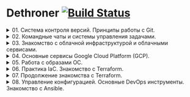 # Dethroner					[![Build Status](https://travis-ci.org/Dethroner/practice-git.svg?branch=master)](https://travis-ci.org/Dethroner/practice-git)

<details><summary>01. Система контроля версий. Принципы работы с Git.</summary>
<p>

## Git:

Знакомство с git [Инструкция](https://githowto.com/ru).

Канал с видеоматериалами по [git](https://www.youtube.com/playlist?list=PLg5SS_4L6LYstwxTEOU05E0URTHnbtA0l).
### 1. Установка в Debian из исходников:
```shell
cd /usr/src
apt install libcurl4-gnutls-dev libexpat1-dev gettext libz-dev libssl-dev make binutils gcc
wget https://mirrors.edge.kernel.org/pub/software/scm/git/git-2.9.5.tar.gz
tar -zxf git-2.9.5.tar.gz
cd git-2.9.5
make prefix=/usr/local all
make prefix=/usr/local install
```
### 2. Первые шаги после установки в Linux:
```
git config --global user.name "Your Name"
git config --global user.email "your_email@whatever.com"
git config --global core.editor nano
git config --global merge.tool vimdiff
git config --global core.autocrlf input
git config --global core.safecrlf true
git config --global core.quotepath off
```
и в Windows:
```
git config --global user.name "Your Name"
git config --global user.email "your_email@whatever.com"
git config --global core.autocrlf true
git config --global core.safecrlf false
```
Просмотреть настройки:
```
git config --list
```
### 3. Небольшой [тюнинг](https://natenka.gitbook.io/pyneng/part_i/02_git_github/git_basics/git_basics_bash_status) для Linux, отображает статуса репозитория в приглашении.

### 4. Работа с Git:
#### 1. Клонирую свой репозиторий (создан ранее через сайт) в домашний каталог:
```
git clone https://github.com/Dethroner/practice-git
```
#### 2. Перехожу в склонированную папку и инициализирую репозиторий:
```
cd ./practice-git
git init
```
#### 3. Копирую файл LICENSE (MIT Licence) в папку и добавляю под версионный контроль:
```
git add .
git commit -m 'Add LICENSE'
git push origin
```
запросит данные для подключения ввожу имя и пароль:
```
Username for 'https://github.com': Dethroner
Password for 'https://Dethroner@github.com':
```
#### 4. Если репозиторий ведут несколько человек или с разных устройств, перед началом изменений нужно запросить крайнюю версию репозитория:
```
git pull origin
```
 
</p>
</details>

<details><summary>02. Командные чаты и системы управления задачами.</summary> 
<p>

## ChatOps:

В данном домашнем задании было сделано:
- Добавлен функционал использования Pull Request Template
- Интеграция Slack с github
- Интеграция Репозитория и Slack с travis

### Использование Pull Request Template
Pull Request Template - это технология github для шаблонизироания Pull Request'а (PR).
Для его использования, необходимо в корне проекта создать папку `.github`, в которую поместить шаблон с именем `PULL_REQUEST_TEMPLATE.md`
### Интеграция Slack с github
Для интеграции slack с github Для начала необходимо добавить приложение github в slack [инструкция](https://get.slack.help/hc/en-us/articles/232289568-GitHub-for-Slack).
Далее, создать канал в в slack (мой канал: #995), после чего выполнить команаду:
```
 /github subscribe Dethroner/practice-git commits:all
 ```
### Интеграция репозитория и slack с travis
Для использования travis, необходимо в корень репозитория добавить файл `.travis.yml`, в котором описать инструкции по запуску сборки travis.
Для интеграции со slack необходимо добавить в slack приложение Travis CI, выбрать канал для уведомлений и сгенерировать токен.
Для обеспечения безопасности, данный токен необходимо зашифровать. Это можно сделать с помощью утилиты travis.
<details><summary>Инструкция по интеграции со slack (для Ubuntu 18.04):</summary>
<p>
1. Необходимо авторизоваться через github на сайте [travis](https://travis-ci.com).
2. Удаляем стандартый ruby из ubuntu, т.к. он немного кривой.
```shell
sudo apt-get remove ruby
```
3. Установим дополнительные пакеты
```shell
sudo apt install autoconf bison build-essential libssl-dev libyaml-dev libreadline6-dev zlib1g-dev libncurses5-dev libffi-dev libgdbm5 libgdbm-dev
```
4. Установим rbenv
```shell
git clone https://github.com/rbenv/rbenv.git ~/.rbenv
echo 'export PATH="$HOME/.rbenv/bin:$PATH"' >> ~/.bashrc
echo 'eval "$(rbenv init -)"' >> ~/.bashrc
```
5. Проверим, что все установилось корректно
```shell
source ~/.bashrc
type rbenv
```
На экран выведется:

```shell
Output
rbenv is a function
rbenv ()
{
    local command;
    command="${1:-}";
    if [ "$#" -gt 0 ]; then
        shift;
    fi;
    case "$command" in
        rehash | shell)
            eval "$(rbenv "sh-$command" "$@")"
        ;;
        *)
            command rbenv "$command" "$@"
        ;;
    esac
}
```
6. Усстановим ruby-build plugin. Он необходим для использования команды `rbenv install`
```shell
git clone https://github.com/rbenv/ruby-build.git ~/.rbenv/plugins/ruby-build
```
7. Выведем список того, что мы можем установить
```shell
rbenv install -l
```
8. Выберем необходимую версию руби (я выбрал 2.6.3), установим её, сделаем используемой по умолчанию и проверим, что версия установилась корректно
```shell
rbenv install 2.6.3
rbenv global 2.6.3
ruby -v
```
9. Устанавливать утилиту travis необходимо через gem (это утилита управления библиотеками и пакетами ruby). Для начала установим bundler, который необходим для управления зависимостями пакетов
```shell
gem install bundler
```
10. Теперь установим travis
```shell
gem install travis
```

</p>
</details>

<details><summary>Инструкция по интеграции со slack (для Windows):</summary>
<p>

Устанавливаем [ruby](https://github.com/oneclick/rubyinstaller2/releases/download/RubyInstaller-2.5.5-1/rubyinstaller-devkit-2.5.5-1-x64.exe) и с помощью gem установить [travis](https://github.com/travis-ci/travis.rb#installation).  

</p>
</details>

### Шифруем информацию о чате
[Авторизируемся через утилиту travis](https://github.com/travis-ci/travis.rb#login). 
```shell
travis login --com
```
Или через плагин Travis в Slack. В плагине же будет сформирован токен и предложены команды для подключения к каналу в том числе команда для шифрования токена.
[Шифруем токен](https://github.com/travis-ci/travis.rb#encrypt) с помощью утилиты travis. Команду нужно запускать внутри репозитория и в нем должен присутствовать файл `.travis.yml`.
```shell
cd ~/Dethroner/practice-git
travis encrypt "testlanworkspace:<ваш_токен>#995" --add notifications.slack.rooms --com
```
travis автоматически добавит в файл `.travis.yml` шифрованый токен для уведомлений в slack. Остается только закоммитить изменения в файле.
### Проверка работы Travis
Проверить работу можно дописав код в [.travis.yml](https://raw.githubusercontent.com/Dethroner/practice-git/master/.travis.yml) перед шифрованым токеном.
На странице Travis-а содержится информация о статусе последнего билда. Нажмите на статусные иконки один раз. Выберите тип Markdown и скопируйте текст для вставки.Вставьте скопированный текст в начало файла README.md и обновите запушьте измнения на GitHub.
Можно вновь попытаться поломать тесты, чтобы посмотреть, как обновляются статусные иконки.
### Самостоятельная работа (Добиться успешного билда)
В файле `play-travis/test.py` была допущена ошибка в 6 строке.
```python
self.assertEqual(1 + 1, 1)
```
Эта функция всегда будет возвращать false по скольку, проверяем равнество 2-х чисел. В данном случае 2 не равно 1.
Необходимо исправить эту строку приведя её к виду:
```python
self.assertEqual(1, 1)
```
</p>
</details>

<details><summary>03. Знакомство с облачной инфраструктурой и облачными сервисами.</summary>
<p>

## Google Cloud Platform (GCP):

В данном домашнем задании было сделано:
- Создание учетной записи в GCP
- Установка gcloud
- Создание ssh ключей для инстансов ВМ
- Создание инстансов ВМ из веб-интерфейса
- Подключение по ssh через бастион-хост
- Подклчюение по vpn через бастион-хост
- Настройка ssl сертификатов для vpn-сервера

### Регистрация учетной записи в GCP
Регистрация производится по ссылке: https://cloud.google.com/free/
Лучше всего использовать отдельный аккаунт Gmail.
### Установка gcloud
Устанавливаем по [инструкции](https://cloud.google.com/sdk/docs).
[Инструкция по установке в Linux](https://cloud.google.com/sdk/docs/#deb)
Авторизируемся в системе:
```
gcloud init
```
Создаём новый проект и переключаемся на него:
```
gcloud projects create infra-999999
gcloud config set project infra-999999
```
### Создание ssh ключей и добавление их в GCP
#### для Windows
Можно сгенерировать ключи с помощью puttygen
#### для Linux
Генерируем ключ для пользователя *gcloud-user*

```shell
ssh-keygen -t rsa -f ~/.ssh/gcloud -C gcloud-user -P ""
```
#### добавление ключей в GCP
Заходим в Compute Engine -> Metadata -> SSH Keys.
Добавляем туда публичные ключи
или добавим их в gcloud:
```
gcloud compute project-info add-metadata --metadata-from-file ssh-keys=~/.ssh/gcloud.pub
```
### Создаём инстансы
```
gcloud compute instances create bastion --image-project ubuntu-os-cloud --image-family ubuntu-1604-lts  --zone west1-b --preemptible --machine-type f1-micro
...
gcloud compute instances create --image-project ubuntu-os-cloud --image-family ubuntu-1604-lts  --zone west1-b --preemptible --machine-type f1-micro --no-address
```
Открываем http & https на bastion:
```
gcloud compute instances add-tags bastion --tags http-server,https-server --zone west1-b
```
[Документация](https://cloud.google.com/sdk/gcloud/reference/).
### Подключение по [SSH](https://habr.com/ru/post/122445/)
#### Подключение с нестандартным ключем:
`ssh -i <path_to_key> <username>@<host>`
#### Настройка форвардинга ssh
Настраиваем формаврдинг с локальной машины.
Сначала запустим ssh-агент `eval "$(ssh-agent)"`
Теперь добаваил ключ в агент: `ssh-add ~/.ssh/gcloud`
#### Подключение через бастион-хост одной командой
Принцип следующий: Мы подключаемся через proxycommand к бастиону (35.228.209.11), после чего, тот проксирует нас на целевой сервер someinternalhost (10.166.0.5). Ключ `-W %h:%p` означает, что стандартный ввод и вывод будут форвардится на хост `%h` и порт `%p`. Эти переменные будут зарезолвены указаным хостом для подключения и портом.
```shell
ssh gcloud@10.166.0.5 -o "proxycommand ssh -W %h:%p -i ~/.ssh/gcloud gcloud@35.228.209.11"
```
#### Подключение через бастион-хост с использованием алиаса (*)
Для создания алиаса необходимо создать файл `~/.ssh/config` в котором прописать
``` shell
Host someinternalhost
  Hostname 10.166.0.5
  ForwardAgent yes
  User gcloud-user
  ProxyCommand ssh -W %h:%p -i ~/.ssh/gcloud gcloud@35.228.209.11

```
Или в случае, если версия openssh > 7.4, то можно использовать директиву ProxyJump. В таком случае конфиг будет выглядеть так:
```shell
Host someinternalhost
  Hostname 10.166.0.5
  ForwardAgent yes
  User gcloud-user
  ProxyJump gcloud@35.228.209.11
```
Теперь, что бы подключиться через бастион-хост нужно выполнить:
``` shell
ssh someinternalhost
```
### Подключение через VPN
#### Установка и первоначальная настройка VPN-сервера
Разрешим http/https трафик на машине bastion и установим vpn-server [Pritunl](https://pritunl.com/)
```shell
cat <<EOF> setupvpn.sh
#!/bin/bash
echo "deb http://repo.mongodb.org/apt/ubuntu xenial/mongodb-org/3.4 multiverse" > /etc/apt/sources.list.d/mongodb-org-3.4.list
echo "deb http://repo.pritunl.com/stable/apt xenial main" > /etc/apt/sources.list.d/pritunl.list
apt-key adv --keyserver hkp://keyserver.ubuntu.com --recv 0C49F3730359A14518585931BC711F9BA15703C6
apt-key adv --keyserver hkp://keyserver.ubuntu.com --recv 7568D9BB55FF9E5287D586017AE645C0CF8E292A
apt-get --assume-yes update
apt-get --assume-yes upgrade
apt-get --assume-yes install pritunl mongodb-org
systemctl start pritunl mongod
systemctl enable pritunl mongod
EOF
```
Выполним созданный скрипт. В результате мы получим установленный сервер pritunl и базу mongodb
```shell
sudo bash setupvpn.sh
```
Для настройки vpn необходимо через браузер зайти на https://<bastion_address>/setup и выполнить инструкции на экране. Далее, необходимо:
 - залогиниться (pritunl/pritunl), добавить организацию, тестового пользователя, сервер. 
 - Добавить сервер в организацию. 
 - Создать правило файрвола в GCP для порта на котором запустился сервер.
 - Добавить тег правила в инстанс ВМ
Теперь необходимо установить openvpn-client на машину, с которой будет производиться подключение.
#### Установка и настройка openvpn клиента на рабочую машину
##### Для Ubuntu 18
Установим openvpn
```shell
    sudo apt update
    sudo apt install openvpn
```
Скачиваем с сервера файл `*.ovpn`. Для этого необходимо нажать на иконку с цепочкой у пользователя, профиль которого мы хотим скачать, копируем ссылку из первого окошка и выполняем:
```shell
wget https://35.228.209.11/key/AwBbkqSZvBaMUZ8hC5YtcR7i85MAyAG5.tar --no-check-certificate
tar -xvf AwBbkqSZvBaMUZ8hC5YtcR7i85MAyAG5.tar
```
В результате в текущей директории мы получим ovpn-файл.
Запускаем соединение с vpn-сервером:

```shell
sudo openvpn --config <path_to_ovpn_file>
```
Предложит ввести логин и пароль. Используем логин test и PIN в качестве пароля.
Если на экране появится строка `Initialization Sequence Completed` значит соединение успешно установлено.
#### Проверка работоспособности VPN-сервера
Для проверки подключимся с рабочей машины к vpn-серверу и попробуем зайти по ssh на someinternalhost (Заходить нужно с другой консоли):

```shell
ssh -i ~/.ssh/gcloud gcloud@10.166.0.5
```
### Настройка сертификата для панели управления Pritunl (*)
Используемые сервисы:
- sslip.io
- Lets Encrypt
Для использования сервиса [sslip.io](https://sslip.io) достаточно обратиться к сервису с запросом по специальному dns-имени и он вернет в ответ ip-адрес. Работает это так: У нас есть внешний сервис на ip 35.228.209.11. Мы в браузере набираем 35-228-209-11.sslip.io и попадаем на веб-интерфейс нашего сервиса.
Для использования Lets Encrypt необходимо зайти в веб-интерфейс pritunl используя домен от sslip.io. Далее перейти в настройки и в поле Lets Encrypt Domain ввести адрес домена sslip.io.
После сохранения настроек страница обновится и подцепится валидный ssl-сертификат от Lets Encrypt
p.s. Возможно потребуется дополнительная установка certbot, который генерит сертификаты. Делается это следующим образом:
```shell
    sudo apt-get update
    sudo apt-get install software-properties-common
    sudo add-apt-repository universe
    sudo add-apt-repository ppa:certbot/certbot
    sudo apt-get update

    sudo apt-get install certbot 
```

</p>
</details>

<details><summary>04. Основные сервисы Google Cloud Platform (GCP).</summary>
<p>

В данном домашнем задании было сделано:
- Установка тестового приложения с настройкой инфраструктуры
- Создание bash-скриптов для установки приложения и настройки инфраструктуры
- Создание startup script
- Создание правила фаервола с помощью gcloud
### Создание ВМ через gcloud
```shell
gcloud compute instances create reddit-app\
  --boot-disk-size=10GB \
  --image-family ubuntu-1604-lts \
  --image-project=ubuntu-os-cloud \
  --machine-type=g1-small \
  --tags puma-server \
  --restart-on-failure
```
### Создание bash-скриптов для установки приложения и настройки инфраструктуры
Написаны простейшие скрипты для установки [ruby](https://raw.githubusercontent.com/Dethroner/practice-git/master/config-scripts/install_ruby.sh), [mongodb](https://raw.githubusercontent.com/Dethroner/practice-git/master/config-scripts/install_mongodb.sh), [puma_app](https://raw.githubusercontent.com/Dethroner/practice-git/master/config-scripts/deploy.sh) и объединены в один скрипт [startup-script](https://raw.githubusercontent.com/Dethroner/practice-git/master/config-scripts/startup-script.sh). 
Пример отправки скрипта в GCP хранилище:
```
gsutil mb gs://gcloud-test-user-bckt/  
gsutil cp startup-script.sh gs://gcloud-test-user-bckt/
```
Создаём правило в фаерове:
```
gcloud compute firewall-rules create default-puma-server --allow=tcp:9292 --target-tags=puma-server
```
Создаём инстанс cо скриптом автозапуска и открываем порт: 

```
gcloud compute instances create reddit-app \
  --boot-disk-size=10GB \
  --image=ubuntu-1604-xenial-v20170815a \
  --image-project=ubuntu-os-cloud \
  --machine-type=g1-small \
  --tags puma-server \
  --restart-on-failure \
  --zone west1-b \
  --metadata startup-script-url='wget -O -  https://raw.githubusercontent.com/Dethroner/practice-git/master/config-scripts/startup-script.sh | bash'

```
Инструкция [gsutil](https://cloud.google.com/storage/docs/quickstart-gsutil).

</p>
</details>


<details><summary>05. Работа с образами ОС.</summary>
<p>

## Packer:

В данном домашнем задании было сделано:
- Установка packer
- Предоставление доступа к GCP через ADC
- Создание образа ВМ через packer (fry подход)
- Создание полного образа ВМ (bake подход) (*)
- Создание скрипта создания ВМ из собранного образа (*)

### Установка packer
Для установки packer, необходимо скачать дистрибутив по [ссылке](https://www.packer.io/downloads.html), распаковать архив в папку `~/packer/`.
Далее, необходимо добавить путь к утилите packer в PATH. В `~/.bashrc` необходимо добавить строку в конец файла:
```shell
export PATH=$PATH:~/packer/
```
Применим изменения, что бы не перелогиниваться с новой сессией:
```shell
source ~/.bashrc
```
### Предоставление доступа к GCP через ADC
Для того, что бы packer мог подключаться к google cloud необходимо ему разрешить доступ. Это можно сделать через Application Default Credentials (ADC). Это позволяет приложениям работать с АПИ гугла используя credentals пользователя авторизованного через gcloud.
Выполним команду:
```shell
gcloud auth application-default login
```
### Создание образа ВМ через packer
Для работы через packer создадим файл шаблона ubuntu16.json, в котором будет описана конфигурация создаваемого нами образа.
Основные секции этого файла:
- variables - указываются переменные, которые имеют значения по умолчанию и не обязательны.
- builders - секция сборки образа. Для GCP тут указываются параметры временной виртуальной машины, на основе которой будет создан наш образ, а так же имя и семейство нашего образа
- provisioners - секция в которой указываются, что необходимо выполнить после запуска виртуальной машины, к примеру, установить необходимый софт.
Так же, создадим отдельный файл variables.json, в котором переопределим дефалтовые переменные, а так же обязательные переменные, которые нельзя определять в ubuntu16.json.
Поскольку данный файл нельзя пушить в репозиторий, т.к. он может содержать секреты, то создадим файл varibles.json.example, в котором опишем пример используемых параметров.
Для проверки корретности файла шаблона можно использовать:
```shell
packer validate ubuntu16.json
```
Что бы пакер зарезолвил все переменные, необходимо использовать синтаксис:
```shell
packer validate -var-file=variables.json ubuntu16.json
```
Если валидация прошла успешно, то запустить сборку можно командой:
```shell
packer build -var-file=variables.json ubuntu16.json
```
### Создание полного образа ВМ (bake подход) (*)
Для практики подхода immutable infrastructure, необходимо использовать подход к созданию образа именуемый bake.
Для этого был создан файл immutable.json, из которого packer собрал полный образ с уже установленным и добавленным в автозапуск приложением.
В качестве базового образа был выбран образ reddit-base, созданный на прошлом шаге. После скачивания git-репозитория и установки приложения, выполняется копирование подготовленного systemd unit во временную директорию, после чего юнит перемещается в целевую директорию и активируется автозапуск при загрузке.
Юнит запускает приложение из-под пользователя, поэтому, если используется другой пользователь, то его + пути к скачанному репозиторию необходимо поменять, перед пересборкой образа.
### Создание скрипта создания ВМ из собранного образа (*)
Для более быстрого создания и запуска ВМ из образа reddit-full был написан скрипт [create-reddit-vm.sh](https://raw.githubusercontent.com/Dethroner/practice-git/master/config-scripts/create-reddit-vm.sh), помещенный в директорию config-scripts.

</p>
</details>

<details><summary>06. Практика IaС. Знакомство с Terraform.</summary>
<p>

## Terraform:

В данном домашнем задании будет сделано:
- Установка terraform
- Организация структуры проекта в terraform
- Запуск проекта и основные команды
- Работа с ssh-ключами и пользователями в terraform (*)
- Созданние нескольких ресурсов и балансирование нагрузки (**)

### Установка terraform
Для установки terraform необходимо скачать дистрибутив с оффициального сайта [terraform](https://www.terraform.io/downloads.html). Т.к. домашнии задания адаптированы для версии 0.11.11, а последняя версия > 12, то для скачивания старой версии терраформа, необходимо найти её по следующей [ссылке](https://releases.hashicorp.com/terraform/0.11.11/). Скачанный архив необходимо распаковать в папку `~/terraform/`.
Далее, необходимо добавить путь к утилите packer в PATH. В `~/.bashrc` необходимо добавить строку в конец файла:
```shell
export PATH=$PATH:~/terraform/
```
Применим изменения, что бы не перелогиниваться с новой сессией:
```shell
source ~/.bashrc
```
### Структура проекта в terraform
При запуске терраформа, он будет считывать все файлы `.tf` из текущей директории. Структура проекта состоит из следующих файлов:
- main.tf
- variables.tf
- outputs.tf
- variables.tfvars
#### main.tf
Основной файл проекта. В нем указывается версия terraform, на которой будет работать проект, провайдер ресурсов, сами ресурсы. Внутри ресурсах могут быть указаны провижионеры. 
[Ссылка на документацию](https://www.terraform.io/docs/cli-index.html): Провизионеры, ресурсы, провайдеры и т.д.
#### variables.tf
В данном файле инициализируются переменные. У них указывается тип, описание, и значение по умолчанию (не обязательно).
Пример:
```
variable "region" {
  type        = "string"
  description = "region"
  default     = "europe-west1"
}
```
#### outputs.tf
В этом файле указываются выходные переменных, которые терраформ получает во время выполнения стейта. Эти переменные можно потом использовать для различных систем конфигурации.
#### variables.tfvars
Если в папке с проектом есть файл variables.tfvars то он тоже считывается автоматически терраформом. В противном случае, необходимо запускать терраформ с ключем `-var-file`, куда передавать путь к файлу с переменными.
В этом файле содержатся значения переменных, которые были определены в файле variables.tf.
Переменные указываются в формате ключ=значение.
### Запукс проекта и основные команды
Для запуска dry-run, необходимо выполнить команду
```shell
terraform plan
```
Терраформ покажет планируемые изменения, которые произойдут в инфраструктуре.
Для применения конфигурации, необходимо выполнить команду:
```shell
terraform apply
```
Терраформ покажет изменения и запросит подтверждение выполнения стейта. Для того, что бы терраформ не запрашивал подтверждение, а начинал выполнять стейт сам, необходимо запускать терраформ со специальным ключем:
```shell
terraform apply -auto-approve=true
```
При работе терраформ создает специальные файлы с расширением `.tfstate`. В них он хранит состояние применения конфигурации. Важно, что терраформ смотрит состояние только по этим файлам и не подключается к провайдеру, поэтому при использовании терраформа не следует править конфигурацию руками. Только через код терраформа.
Для просмотра и поиска по tfstate файлам, можно использовать команду:
```shell
terraform show
```
Если выходные переменные были добавлены после применения стейта, то занести в них информацию можно с помощью команды:
```shell
terraform refresh
```
Посмотреть значения выходных переменных можно командой:
```shell
terraform output
```
Для того, что бы терраформ заного пересоздал ресурс необходимо использовать команду:
```shell
terraform taint <тип_ресурса.имя_ресурса>
```
Это может потребоваться, к прирмеру, когда мы изменили провижионеры в ресурсе или добавили новых провижионеров, т.к. они запускаются только при создании ресурса или при удалении.
Для удаления ресурса используется следующая команда:
```shell
terraform destroy
```
### Работа с ssh-ключами и пользователями в terraform (*)
Для добавления ssh-ключа в метадату проекта, необходимо использовать отдельный ресурс `google_compute_project_metadata_item`. Этот ресурс добавляет 1 единицу метаданных в проект. Но для того, что бы можно было добавиь ssh ключ, необходимо указать **ssh-keys** в качестве значения у параметра **key**.
```
resource "google_compute_project_metadata_item" "appuser1" {
  key = "ssh-keys"
  value = "appuser1:${file(var.public_key_path)}"
  project = "${var.project}"
}
```
Для добавления сразу нескольких метаданных или нескольких ssh ключей, необходимо использовать другой ресурс: `google_compute_project_metadata`. Пример добавления нескольких ключей:
```
resource "google_compute_project_metadata" "many_keys" {
  project = "${var.project}"
  metadata = {
    ssh-keys = "appuser:${file(var.public_key_path)}"
  }
}
```
Нельзя использовать сразу 2 этих ресурса, т.к. терраформ будет затирать данные, добавленные одним из ресурсов. Так же, добавленные через веб-интерфейс ключи тоже будут удалены, если терраформ управляет метадатой.

### Работа с Terraform
1. Создать папку terraform перейти в нее. Создать файл main.tf [Пример](https://github.com/Dethroner/practice-git/tree/master/terraform/examples/1)
```
terraform {
  # версия terraform
  required_version = "~> 0.11.11"
}

provider "google" {
  # Версия провайдера
  version = "2.0.0"
  # id проекта
  project = "west-249106"
  region = "europe-west1-b"
}
```
2. Загрузить провайдер GCP:
```shell
terraform init
```
3.В файле main.tf после определения провайдера, добавить ресурс для создания инстанса VM в GCP:
```
resource "google_compute_instance" "app" {
  name         = "reddit-app"
  machine_type = "g1-small"
  zone         = "europe-west1-b"
  # определение загрузочного диска
  boot_disk {
    initialize_params {
      image = "reddit-base-1565159335"
    }
  }
  # определение сетевого интерфейса
  network_interface {
    # сеть, к которой присоединить данный интерфейс
    network = "default"
    # использовать ephemeral IP для доступа из Интернет
    access_config {}
  }
}
```
4. Выполнить  команду  планирования  изменений.
5. Создать VM согласно описанию.
6. После удачного выполнения, посмотреть внешний IP:
```shell
terraform show | grep nat_ip
```
7. Добавить секци. с SSH key:
```
resource "google_compute_instance" "app" {
...
metadata {
    sshKeys = "appuser:${file("~/.ssh/appuser.pub")}"
  }
...
} 
```
8. Проверить SSH подключение:
```shell
ssh appuser@<внешний_IP>
```
9. Создать файл outputs.tf в директории terraform со следующим содержимым
```
output "app_external_ip" {
  value = "${google_compute_instance.app.network_interface.0.access_config.0.nat_ip}"
}
```
Используем команду для примениея и обновления
```shell
terraform refresh
```
10. Определить правило фаервола для нашего приложения. Добавим в main.tf следущий ресурс:
```
resource "google_compute_firewall" "firewall_puma" {
  name    = "allow-puma-default"
# Название сети, в которой действует правило
  network = "default"
# Какой доступ разрешить
  allow {
    protocol = "tcp"
    ports    = ["9292"]
  }
# Каким адресам разрешаем доступ
  source_ranges = ["0.0.0.0/0"]
# Правило применимо для инстансов с тегом …
  target_tags = ["reddit-app"]
}
```
Планируем и применяем изменения.
```shell
terraform plan
terraform apply
```
11. Добавить тег инстансу VM:
```
resource "google_compute_instance" "app" {
...
tags = ["reddit-app"]
```
Планируем и применяем изменения.
12. Определить параметры подключения провиженеров к VM.
```
  connection {
    type     = "ssh"
    user     = "appuser"
    agent = false
    private_key = "${file("~/.ssh/appuser")}"
  }
```
13. Внутрь ресурса, содержащего описание VM, вставить секцию провижинера типа ﬁle, который позволяет копировать содержимое файла на удаленную машину.
```
provisioner "file" {
 source      = "files/puma.service"
 destination = "/tmp/puma.service"
}
```
14. Добавить еще один провиженер для запуска скрипта деплоя приложения на создаваемом инстансе.
```
  provisioner "remote-exec" {
    script = "files/deploy.sh"
  }
```
Планируем и применяем изменения.

15. Проверить работу перейдя по ссылке в браузере:
```
<IP_nat>:9292
```
### Параметризация переменных
1. [Пример](https://github.com/Dethroner/practice-git/tree/master/terraform/examples/2) того как использовать входную переменную ее нужно сначала определить в одном из конфигурационных файлов. Создать для этих целей еще один конфиг файл variables.tf
```
variable project {
  description = "Project ID"
}
variable region {
  description = "Region"
  default = "europe-west1-b"
}
variable public_key_path {
  description = "Path to the public key used for ssh access"
}
variable disk_image {
  description = "Disk image"
} 
```
2. Теперь можем использовать input переменные в определении других ресурсов. Чтобы получить значение пользовательской переменной внутри ресурса используется синтакс “${var.var_name}”.
Определить соответствующие параметры ресурсов main.tf через переменные:
```
provider "google" {
  project = "${var.project}"
  region  = "${var.region}"
}
...
boot_disk {
  initialize_params {
    image = "${var.disk_image}"
  }
}
...
metadata {
    sshKeys = "appuser:${file(var.public_key_path)}"
  }
...

```
3. Определить переменные используя специальный файл terraform.tfvars, из которого тераформ загружает значения автоматически при каждом запуске. 
```
project = "Project_ID"
public_key_path = "~/.ssh/appuser.pub"
disk_image = "reddit-base-1565159335"
```
4. Планируем и применяем изменения.

5. Проверить работу перейдя по ссылке в браузере:
```
<IP_nat>:9292
```

</p>
</details>

<details><summary>07. Продолжение знакомства с Terraform.</summary>
<p>

В данном домашнем задании было сделано:
- Импорт существующего правила firewall
- Структуризация ресурсов
- Созданием модулей
- Параметризация модуля vpc
- Создание окружений stage и prod
- Работа с реестром модулей
- Хранение стейт-файлов в удаленном бекэнде (*)

### Импорт существующего правила firewall
По заданию, мы должны создать правило для фаервола, разрешающее подключение по ssh. Но в GCP оно уже создано по умолчанию. Однако, что бы мы могли управлять этим правилось через terraform, его нужно описать в main.tf, после чего выполнить импорт, что бы терраформ знал, что такое правило уже существует в GCP

```shell
terraform import google_compute_firewall.firewall_ssh default-allow-ssh
```
#### Взаимосвязи ресурсов.
- неявная: когда ресурc terraform'а ссылается на объект внутри другого ресурса `'nat_ip = "${google_compute_address.reddit-app-ip.address}"'`
- явная: в описании ресурса присутствует ссылка на другой ресурс  - `"depends_on = [
      "google_compute_instance.reddit-db",
  ]"`

#### Работа с модулями [Пример](https://github.com/Dethroner/practice-git/tree/master/terraform/examples/4):
Модули позволяют разделять ресурсы и облегчают управление ими. Инфраструктура разбита на 3 модуля:
- [app](terraform/examples/4/modules/app) - web часть сервиса
- [db](terraform/examples/4/modules/db) - модуль для работы с базами данных
- [vpc](terraform/examples/4/modules/vpc) - модуль для управления доступом к проекту

Вынесем БД на отдельный инстанс ВМ. Для этого, для начала создадим 2 разных образа с помощью packer: db.json и app.json.

Далее разобьем файл main.tf на несколько конфигов, аналогично, как мы сделали с конфигурацией для packer. Создадим файлы app.tf с описанием приложения и db.tf с описанием базы. Так же, создадим файл vpc.tf, куда вынесем правило фаервола, которое применимо для всех инстансов (default-allow-ssh)

Перед тем, как создавать образы, необходимо проверить, что в GCP создано правило default-allow-ssh. Если его нет (возможно мы применили terraform destroy), то необходимо его создать, либо вручную, либо с помощью терраформа:
```shell
terraform apply -target=google_compute_firewall.firewall_ssh
```
После того, как разобьем файлы на несколько конфигов, сделаем сначала 2 новых образа:
```shell
packer build app.json
packer build db.json
```
### Создание модулей
Перед тем, как создавать модули, уничтожим текущую инфраструктуру:
```shell
terraform destroy
```
В дирректории terraform создадим папку modules. Создадим модуль для базы данных и для приложения.
#### Модуль для базы
Создадим папку db внутри папки modules. Внутри создадим 3 файла: main.tf, variables.tf и outputs.tf. В файл main.tf скопируем содержимое ранее созданного файла db.tf. В файле variables.tf опишем используемые переменные для модуля с базой: `public_key_path`, `zone` и `db_disk_image`

#### Модель для приложения
По аналогии с базой, создадим папку app внутри директории modules с 3-мя файлами main.tf, variables.tf и outputs.tf. В файл main.tf скопируем содержимое из файла app.tf. В файле variables.tf опишем используемые переменные для приложения: `public_key_path`, `zone`, `app_disk_image` и `instance_count`

#### Использование модулей
Перед тем, как использовать модули, необходимо удалить из папки terraform ранее созданные файлы db.tf и app.tf [Пример](https://github.com/Dethroner/practice-git/tree/master/terraform/examples/3), а в файле main.tf прописать использование модулей:
```
module "app" {
  source = "modules/app"
  public_key_path = "${var.public_key_path}"
  zone = "${var.zone}"
  app_disk_image = "${var.app_disk_image}"
  instance_count = "${var.instance_count}"
}

module "db" {
  source = "modules/db"
  public_key_path = "${var.public_key_path}"
  zone = "${var.zone}"
  db_disk_image = "${var.db_disk_image}"
}
```
#### Модуль vpc
Аналогичным образом сделаем модуль для vpc. Создадим файл main.tf в папке vpc внутри папки modules. Создавать файлы outputs.tf и variables.tf пока нет необходимости, т.к. мы не получаем никаких входных и выходных данных. Добавим так же использование этого модуля в основной main.tf

### Параметризация модуля vpc
Для параметризации модуля vpc вынесем директиву source_ranges в отдельную переменную. После этого, мы сможем указывать source_ranges для ssh как параметр к модулю

### Создание окружений stage и prod
[Пример](https://github.com/Dethroner/practice-git/tree/master/terraform/examples/5)
Для создания разных окружений, создадим папки stage и prod внутри папки terraform, скопируем в них файлы main.tf, variables.tf, outputs.tf, а так же terraform.tfvars и terraform.tfvars.example

В файлах main.tf поменяем пути к модулям. Так же вынесем значение переменной source_ranges в terraform.tfvars, и для stage зададим `0.0.0.0/0` а для prod свой ip-адрес.
Удалим файлы main.tf, variables.tf, outputs.tf и terraform.tfvars из корневой папки terraform, т.к. они больше не нужны.

### Работа с реестром модулей
Модули можно брать из [реестра терраформа](https://registry.terraform.io/).
Воспользуемся модулем [storage-bucket](https://registry.terraform.io/modules/SweetOps/storage-bucket/google/0.2.0) для создания бакетов в GCP. 

### Хранение стейт-файлов в удаленном бекэнде (*) 

С помощью конфигурации storage-bucket создадим 2 бакета для stage (gsutil mb gs://dethroner-terraform-stage/) и prod (gsutil mb gs://dethroner-terraform-prod/)
Создадим файлы backend.tf для stage и prod, где опишем конфигурации бекэндов [Пример](https://github.com/Dethroner/practice-git/tree/master/terraform/examples/6):

```
#stage terraform backend
terraform {
  backend "gcs" {
    bucket = "dethroner-terraform-stage"
    prefix = "reddit-stage"
  }
}

```
Командой `terraform init` инициализзируем бекенды и проверим, что файлы tfstate перенеслись в бакеты.

Теперь, если перенести конфигурацию с настроенным бекэндом в любое другое место, террафоорм будет искать бекэнд в бакетах гугла.
При запуске терраформа (`terraform apply`) в бакете создается файл блокировки `.tflock`. Этот файл существует, пока идет применение конфигурации, после чего удаляется. Если запустить одновременно 2 применения одной и той же конфигурации, то та, что была запущена позжеж упадет с ошибок о том, что состояние заблокировано.

</p>
</details>

<details><summary>08. Управление конфигурацией. Основные DevOps инструменты. Знакомство с Ansible.</summary>
<p>

## Ansible:

В данном домашнем задании будет сделано:
Установка Ansible
Конфигурация Ansible
Написание простого плейбука

### Установка Ansible
Для начала необходимо установить python 2.7

```shell
$ sudo apt update
$ sudo apt install python dirmngr
```
#### Установка через apt

1. Добавить в /etc/apt/sources.list
```
deb http://ppa.launchpad.net/ansible/ansible/ubuntu trusty main
```
2. Установка
```shell
$ sudo apt-key adv --keyserver keyserver.ubuntu.com --recv-keys 93C4A3FD7BB9C367
$ sudo apt update
$ sudo apt install ansible
```
### Конфигурация Ansible
Общие настройки для локального проека можно хранить в файле [ansible.cfg](ansible/ansible.cfg)

[Документация по переменным](https://docs.ansible.com/ansible/devel/reference_appendices/config.html#ansible-configuration-settings)

#### inventory файл
Описание управляемых хостов хранится в inventory файле [документация по инвентори](https://docs.ansible.com/ansible/latest/user_guide/intro_inventory.html), в форматах .ini(ansible/inventory.ini), .yml(ansible/inventory.yml), .json(ansible/inventory.json) также есть возможность использовать JSON формат , из [динамического inventory файла](https://docs.ansible.com/ansible/2.8/dev_guide/developing_inventory.html).

Для взаимодействия с управляемыми машинами используются [модули](https://docs.ansible.com/ansible/2.8/modules/modules_by_category.html).

Для работы ansible, необходимо создать inventory файл, в котором будут указаны хосты, которыми будет управлять ансибл. Для того, что бы у каждого хоста не указывать пользователя, под которым подключается ансибл и ключ, занесем эту информацию в файл ansible.cfg в директории ansible. Это локальный файл конфигурации:

```
[defaults]
inventory = ./inventory
remote_user = appuser
private_key_file = ~/.ssh/appuser
host_key_checking = False
retry_files_enabled = False
```
### Terraform создает тестовую инфраструктуру

Тестовая инфраструктура состоит из master-сервера (ansible) и двух нод на Debian (deb) и RedHat (rh).

1. После поднятия инфраструктуры подключаюсь к ansible:
```shell
ssh -i ~/.ssh/appuser appuser@<ip_ansible>
```
2. Перехожу в папку с ansible и впиcываю в inventory после ansible_host= ip-адреса нод.
```
cd /home/appuser/ansible
nano ./inventory
```
3. Проверяю соединение:
```
ansible all -m ping
```
### Написание простого плейбука
Написал простой плейбук [test.yml](ansible/examples/1/test.yml) .
```
---
- hosts: all
  become: yes
  tasks:
    - name: test connection
      ping:
```
Для выполнения плейбука выполняю команду:
```shell
ansible-playbook ./examples/1/test.yml
```
### Написал более сложный playbook
Написал [playbook](ansible/examples/2/playbook.yml) который разворачивает на RedHat и Debian Apache и копирует туда минивебсайта. Запускаю:
```
ansible-playbook ./examples/2/playbook.yml
```
### Использование шаблонов в ansible
Написал [playbook](ansible/examples/3/playbook.yml) который использует [шаблон](ansible/examples/3/website/index.j2) генерирующий index.html для минивебсайта. Запускаю:
```
ansible-playbook ./examples/3/playbook.yml
```
### Создание ролей в ansible
1. Генерирую роль deploy_apache_web:
```
ansible-galaxy init deploy_apache_web
```
создасться пустая роль deploy_apache_web вида:
```shell
./deploy_apache_web
├── defaults
│   └── main.yml
├── files
├── handlers
│   └── main.yml
├── meta
│   └── main.yml
├── README.md
├── tasks
│   └── main.yml
├── templates
├── tests
│   ├── inventory
│   └── test.yml
└── vars
    └── main.yml
```
2. Взяв за основу предыдущий [playbook](ansible/examples/3/playbook.yml) начинаю заполнять роль:

- файлы *.png из website перенес => в директорию files;
- файл шаблона (index.j2) из website перенес => в директорию templates;
- далее разношу блоки из playbook.yml => в соответсвующие main.yml.

По итогу получаю [пример](ansible/examples/4/).

3. Запускаю и проверяю:
```
ansible-playbook ./examples/4/playbook.yml
```

### Использование внешних переменных
Внес изменеия по сравнению с предыдущим примером в [playbook](ansible/examples/5/playbook.yml) добавив параметризацию ([тут](http://www.oznetnerd.com/ansible-extra-vars/) описано несколько более обширно).
```
---
- hosts: "{{ hosts }}"
  become: yes

  roles:
    - { role: deploy_apache_web, when: ansible_system == 'Linux' } 
```
Теперь при запуске playbook можно указав переменную запустить исполнени на определенной группе (all, PROD, STAGE) без постоянного изменения конфигурационного файла.

Запуск осуществляется таким образом (вместо сокращенного ключа -e, можно вводить его полную версию --extra-var или --extra-vars:
```
ansible-playbook ./examples/5/playbook.yml -e "hosts=PROD"
```
Введенная команда развернет в группе PROD Apache и минисайт.

Также можно передавать несколько параметров, переданные параметры будут иметь наивысший приоритет, например:
```
ansible-playbook ./examples/5/playbook.yml -e "hosts=STAGE owner=Test"
```
Помимо развворачивания в группе STAGE Apache и минисайта, будет также изменен владелец сервера c Ops на Test.

###  Использование include
Для работы с include решил разделить задачи из [примера](ansible/examples/2/playbook.yml) на: 

- [установку](ansible/examples/6/install_apache.yml) Apache;
- [копирование](ansible/examples/6/copy_site.yml) минисайта.

И в [playbook](ansible/examples/6/playbook.yml) загрузить задачи через include.

Запуск и проверка:
```
ansible-playbook ./examples/6/playbook.yml
```

</p>
</details>
